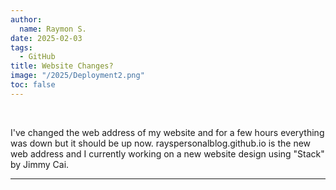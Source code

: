 ```yaml
---
author:
  name: Raymon S.
date: 2025-02-03
tags:
  - GitHub
title: Website Changes?
image: "/2025/Deployment2.png"
toc: false
---
```



&nbsp; 
&nbsp; 

I've changed the web address of my website and for a few hours everything was down but it should be up now. rayspersonalblog.github.io is the new web address and I currently working on a new website design using "Stack" by Jimmy Cai.



---

